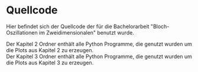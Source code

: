 # Quellcode

Hier befindet sich der Quellcode der f&uuml;r die Bachelorarbeit "Bloch-Oszillationen im Zweidimensionalen" benutzt wurde.

Der Kapitel 2 Ordner enthält alle Python Programme, die genutzt wurden um die Plots aus Kapitel 2 zu erzeugen.\
Der Kapitel 3 Ordner enthält alle Python Programme, die genutzt wurden um die Plots aus Kapitel 3 zu erzeugen. 
